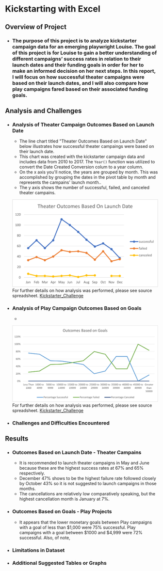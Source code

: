 # **Kickstarting with Excel**

## **Overview of Project**

 - ### The purpose of this project is to analyze kickstarter campaign data for an emerging playwright Louise. The goal of  this project is for Louise to gain a better understanding of different campaigns’ success rates in relation to their launch dates and their funding goals in order for her to make an informed decision on her next steps.  In this report, I will focus on how successful theater campaigns were based on their launch dates, and I will also compare how play campaigns fared based on their associated funding goals.

## Analysis and Challenges

 - ### Analysis of Theater Campaign Outcomes Based on Launch Date
   -  The line chart titled "Theater Outcomes Based on Launch Date" below illustrates how successful theater campaings were based on their launch date.
   -  This chart was created with the kickstarter campaign data and includes data from 2010 to 2017.  The `Year()` function was utilized to convert the Date Created Conversion   colum to a year column.  
   -  On the x axis you'll notice, the years are grouped by month.  This was accomplished by grouping the dates in the pivot table by month and represents the campains' launch month.. 
   -  The y axis shows the number of successful, failed, and canceled theater campains. 

   ![Theater_Outcomes_vs_Launch](Resources/Theater_Outcomes_vs_Launch.png)
    For further details on how analysis was performed, please see source spreadsheet. 
    [Kickstarter_Challenge](Kickstarter_Challenge.zip)

 - ### Analysis of Play Campaign Outcomes Based on Goals
   - 
   ![Outcomes_vs_Goals](Resources/Outcomes_vs_Goals.png)
   For further details on how analysis was performed, please see source spreadsheet. 
   [Kickstarter_Challenge](Kickstarter_Challenge.zip)

 - ### Challenges and Difficulties Encountered


## Results

 - ### Outcomes Based on Launch Date - Theater Campains
   - It is recommended to launch theater campaigns in May and June because these are the highest success rates at 67% and 65% respectively. 
   - December 47% shows to be the highest failure rate followed closely by October 43% so it is not suggested to launch campaigns in those months.  
   - The cancellations are relatively low comparatively speaking, but the highest cancellation month is January at 7%.


 - ### Outcomes Based on Goals - Play Projects
   -   It appears that the lower monetary goals between Play campaigns with a goal of less than $1,000 were 75% successful.  Play campaigns with a goal between $1000 and $4,999    were 72% successful.  Also, of note,

 - ### Limitations in Dataset

 - ### Additional Suggested Tables or Graphs
